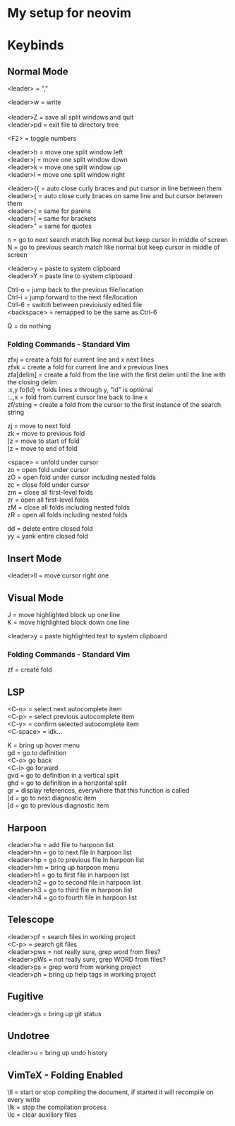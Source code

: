 # My setup for neovim

# Keybinds
## Normal Mode
\<leader\> = ","

\<leader\>w = write<br>\
\<leader\>Z = save all split windows and quit\
\<leader\>pd = exit file to directory tree

\<F2\> = toggle numbers

\<leader\>h = move one split window left\
\<leader\>j = move one split window down\
\<leader\>k = move one split window up\
\<leader\>l = move one split window right

\<leader\>{{ = auto close curly braces and put cursor in line between them\
\<leader\>{ = auto close curly braces on same line and but cursor between them\
\<leader\>( = same for parens\
\<leader\>[ = same for brackets\
\<leader\>" = same for quotes

n = go to next search match like normal but keep cursor in middle of screen \
N = go to previous search match like normal but keep cursor in middle of screen

\<leader\>y = paste to system clipboard \
\<leader\>Y = paste line to system clipboard

Ctrl-o = jump back to the previous file/location\
Ctrl-i = jump forward to the next file/location\
Ctrl-6 = switch between previoiusly edited file\
\<backspace\> = remapped to be the same as Ctrl-6

Q = do nothing

### Folding Commands - Standard Vim

zfxj = create a fold for current line and x next lines\
zfxk = create a fold for current line and x previous lines\
zfa\[delim\] = create a fold from the line with the first delim until the line with the closing delim\
\:x,y fo\(ld\) = folds lines x through y, \"ld\" is optional\
\:..,x = fold from current cursor line back to line x\
zf\/string = create a fold from the cursor to the first instance of the search string

zj = move to next fold\
zk = move to previous fold\
\[z = move to start of fold\
\]z = move to end of fold

\<space\> = unfold under cursor\
zo = open fold under cursor\
zO = open fold under cursor including nested folds\
zc = close fold under cursor\
zm = close all first-level folds\
zr = open all first-level folds\
zM = close all folds including nested folds\
zR = open all folds including nested folds

dd = delete entire closed fold\
yy = yank entire closed fold


## Insert Mode
\<leader\>ll = move cursor right one

## Visual Mode
J = move highlighted block up one line\
K = move highlighted block down one line

\<leader\>y = paste highlighted text to system clipboard

### Folding Commands - Standard Vim
zf = create fold


## LSP
\<C-n\> = select next autocomplete item\
\<C-p\> = select previous autocomplete item\
\<C-y\> = confirm selected autocomplete item\
\<C-space\> = idk...

K = bring up hover menu\
gd = go to definition\
    \<C-o\> go back\
    \<C-i\> go forward\
gvd = go to definition in a vertical split\
ghd = go to definition in a horizontal split\
gr = display references, everywhere that this function is called\
\[d = go to next diagnostic item\
\]d = go to previous diagnostic item

## Harpoon
\<leader\>ha = add file to harpoon list\
\<leader\>hn = go to next file in harpoon list\
\<leader\>hp = go to previous file in harpoon list\
\<leader\>hm = bring up harpoon menu\
\<leader\>h1 = go to first file in harpoon list\
\<leader\>h2 = go to second file in harpoon list\
\<leader\>h3 = go to third file in harpoon list\
\<leader\>h4 = go to fourth file in harpoon list

## Telescope
\<leader\>pf = search files in working project\
\<C-p\> = search git files\
\<leader\>pws = not really sure, grep word from files?\
\<leader\>pWs = not really sure, grep WORD from files?\
\<leader\>ps = grep word from working project\
\<leader\>ph = bring up help tags in working project

## Fugitive
\<leader\>gs = bring up git status

## Undotree
\<leader\>u = bring up undo history

## VimTeX - Folding Enabled
\\ll = start or stop compiling the document, if started it will recompile on every write\
\\lk = stop the compilation process\
\\lc = clear auxiliary files

